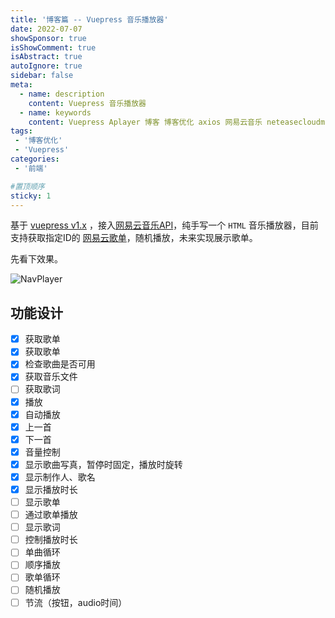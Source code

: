 ```yaml
---
title: '博客篇 -- Vuepress 音乐播放器'
date: 2022-07-07
showSponsor: true
isShowComment: true
isAbstract: true
autoIgnore: true
sidebar: false
meta:
  - name: description
    content: Vuepress 音乐播放器
  - name: keywords
    content: Vuepress Aplayer 博客 博客优化 axios 网易云音乐 neteasecloudmusicapi NavPlayer Vue音乐播放器
tags:
 - '博客优化'
 - 'Vuepress'
categories: 
 - '前端'

#置顶顺序
sticky: 1
---
```


<Boxx/>

基于 [vuepress v1.x](https://www.vuepress.cn) ，接入[网易云音乐API](https://neteasecloudmusicapi.vercel.app/)，纯手写一个 `HTML` 音乐播放器，目前支持获取指定ID的 [网易云歌单](https://music.163.com/#/playlist?id=144719593)，随机播放，未来实现展示歌单。

<!-- more -->

先看下效果。

![NavPlayer](https://cdn.rayshine.site/blog/NavPlayer/NavPlayer.png)

## 功能设计

- [x] 获取歌单
- [X] 获取歌单
- [X] 检查歌曲是否可用
- [X] 获取音乐文件
- [ ] 获取歌词
- [X] 播放
- [X] 自动播放
- [X] 上一首
- [X] 下一首
- [X] 音量控制
- [X] 显示歌曲写真，暂停时固定，播放时旋转
- [X] 显示制作人、歌名
- [X] 显示播放时长
- [ ] 显示歌单
- [ ] 通过歌单播放
- [ ] 显示歌词
- [ ] 控制播放时长
- [ ] 单曲循环
- [ ] 顺序播放
- [ ] 歌单循环
- [ ] 随机播放
- [ ] 节流（按钮，audio时间）